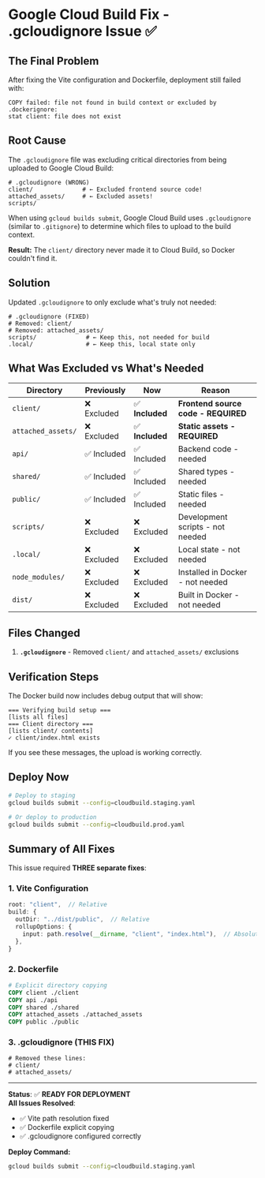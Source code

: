 # Google Cloud Build Fix - .gcloudignore Issue ✅

## The Final Problem

After fixing the Vite configuration and Dockerfile, deployment still failed with:
```
COPY failed: file not found in build context or excluded by .dockerignore: 
stat client: file does not exist
```

## Root Cause

The `.gcloudignore` file was excluding critical directories from being uploaded to Google Cloud Build:

```
# .gcloudignore (WRONG)
client/              # ← Excluded frontend source code!
attached_assets/     # ← Excluded assets!
scripts/
```

When using `gcloud builds submit`, Google Cloud Build uses `.gcloudignore` (similar to `.gitignore`) to determine which files to upload to the build context.

**Result:** The `client/` directory never made it to Cloud Build, so Docker couldn't find it.

## Solution

Updated `.gcloudignore` to only exclude what's truly not needed:

```
# .gcloudignore (FIXED)
# Removed: client/
# Removed: attached_assets/
scripts/              # ← Keep this, not needed for build
.local/               # ← Keep this, local state only
```

## What Was Excluded vs What's Needed

| Directory | Previously | Now | Reason |
|-----------|-----------|-----|--------|
| `client/` | ❌ Excluded | ✅ **Included** | **Frontend source code - REQUIRED** |
| `attached_assets/` | ❌ Excluded | ✅ **Included** | **Static assets - REQUIRED** |
| `api/` | ✅ Included | ✅ Included | Backend code - needed |
| `shared/` | ✅ Included | ✅ Included | Shared types - needed |
| `public/` | ✅ Included | ✅ Included | Static files - needed |
| `scripts/` | ❌ Excluded | ❌ Excluded | Development scripts - not needed |
| `.local/` | ❌ Excluded | ❌ Excluded | Local state - not needed |
| `node_modules/` | ❌ Excluded | ❌ Excluded | Installed in Docker - not needed |
| `dist/` | ❌ Excluded | ❌ Excluded | Built in Docker - not needed |

## Files Changed

1. **`.gcloudignore`** - Removed `client/` and `attached_assets/` exclusions

## Verification Steps

The Docker build now includes debug output that will show:
```
=== Verifying build setup ===
[lists all files]
=== Client directory ===
[lists client/ contents]
✓ client/index.html exists
```

If you see these messages, the upload is working correctly.

## Deploy Now

```bash
# Deploy to staging
gcloud builds submit --config=cloudbuild.staging.yaml

# Or deploy to production
gcloud builds submit --config=cloudbuild.prod.yaml
```

## Summary of All Fixes

This issue required **THREE separate fixes**:

### 1. Vite Configuration
```typescript
root: "client",  // Relative
build: {
  outDir: "../dist/public",  // Relative
  rollupOptions: {
    input: path.resolve(__dirname, "client", "index.html"),  // Absolute
  },
}
```

### 2. Dockerfile
```dockerfile
# Explicit directory copying
COPY client ./client
COPY api ./api
COPY shared ./shared
COPY attached_assets ./attached_assets
COPY public ./public
```

### 3. .gcloudignore (THIS FIX)
```
# Removed these lines:
# client/
# attached_assets/
```

---

**Status**: ✅ **READY FOR DEPLOYMENT**  
**All Issues Resolved**: 
- ✅ Vite path resolution fixed
- ✅ Dockerfile explicit copying
- ✅ .gcloudignore configured correctly

**Deploy Command:**
```bash
gcloud builds submit --config=cloudbuild.staging.yaml
```

